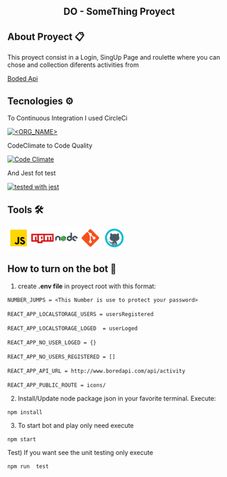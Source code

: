 <h2 align="center">DO - SomeThing Proyect <br/> </h2> 

## About Proyect :clipboard:

This proyect consist in a Login, SingUp Page and roulette where you can chose and collection diferents activities from

[Boded Api](http://www.boredapi.com/)


## Tecnologies ⚙️
To Continuous Integration I used CircleCi

[![<ORG_NAME>](https://circleci.com/gh/mamerida/qouEdaProject.svg?style=svg)](https://app.circleci.com/pipelines/github/mamerida/do-somethingProyect)

CodeClimate to Code Quality

[![Code Climate](https://codeclimate.com/github/codeclimate/codeclimate/badges/gpa.svg)](https://codeclimate.com/github/mamerida/do-somethingProyect)

And Jest fot test

[![tested with jest](https://img.shields.io/badge/tested_with-jest-99424f.svg)](https://github.com/facebook/jest)


## Tools 🛠️
<p align="left">
<img style="margin: auto;" src="https://raw.githubusercontent.com/sachinverma53121/sachinverma53121/master/icons/js.png" alt=javascript width="50" height="50"/>
<img style="margin: auto;" src="https://raw.githubusercontent.com/sachinverma53121/sachinverma53121/master/icons/npm.png" alt=npm width="50" height="50"/>
<img style="margin: auto;" src="https://raw.githubusercontent.com/sachinverma53121/sachinverma53121/master/icons/node.png" alt=nodejs width="50" height="50"/>
<img style="margin: auto;" src="https://raw.githubusercontent.com/sachinverma53121/sachinverma53121/master/icons/git.png" alt=git width="50" height="50"/>
<img style="margin: auto;" src="https://raw.githubusercontent.com/sachinverma53121/sachinverma53121/master/icons/github.png" alt=github width="50" height="50"/>
</p>

## How to turn on the bot :game_die:

1) create **.env file** in proyect root with this format:
```
NUMBER_JUMPS = <This Number is use to protect your password>

REACT_APP_LOCALSTORAGE_USERS = usersRegistered

REACT_APP_LOCALSTORAGE_LOGED  = userLoged

REACT_APP_NO_USER_LOGED = {}

REACT_APP_NO_USERS_REGISTERED = []

REACT_APP_API_URL = http://www.boredapi.com/api/activity

REACT_APP_PUBLIC_ROUTE = icons/

```
2) Install/Update node package json in your favorite terminal. Execute:
```
npm install
```
3) To start bot and play only need execute 
```
npm start
```

Test) If you want see the unit testing only execute
```
npm run  test
```

